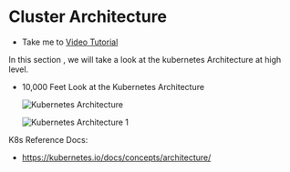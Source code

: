 # Cluster Architecture

  - Take me to [Video Tutorial](https://kodekloud.com/topic/cluster-architecture/)

In this section , we will take a look at the kubernetes Architecture at high level.
- 10,000 Feet Look at the Kubernetes Architecture

  ![Kubernetes Architecture](k8s-arch.PNG)
  
  ![Kubernetes Architecture 1](k8s-arch1.PNG)

K8s Reference Docs:
- https://kubernetes.io/docs/concepts/architecture/